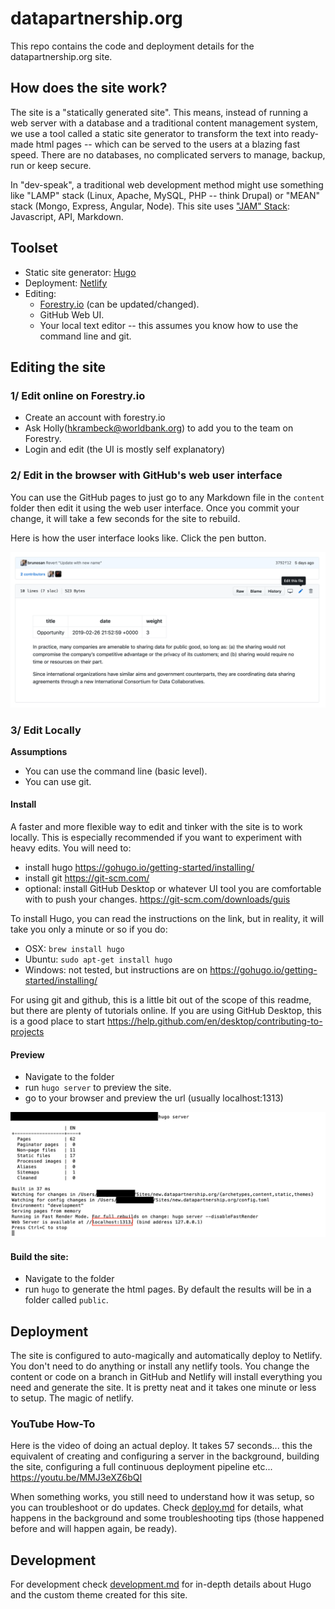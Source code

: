 # datapartnership.org

This repo contains the code and deployment details for the datapartnership.org site.

## How does the site work?

The site is a "statically generated site". This means, instead of running a web server with a database and a traditional content management system, we use a tool called a static site generator to transform the text into ready-made html pages -- which can be served to the users at a blazing fast speed. There are no databases, no complicated servers to manage, backup, run or keep secure.

In "dev-speak", a traditional web development method might use something like "LAMP" stack (Linux, Apache, MySQL, PHP -- think Drupal) or "MEAN" stack (Mongo, Express, Angular, Node). This site uses ["JAM" Stack]( https://jamstack.org/): Javascript, API, Markdown.

## Toolset
- Static site generator: [Hugo](https://gohugo.io/)
- Deployment: [Netlify](https://www.netlify.com/)
- Editing:
  - [Forestry.io](https://forestry.io/) (can be updated/changed).
  - GitHub Web UI.
  - Your local text editor -- this assumes you know how to use the command line and git.

## Editing the site

### 1/ Edit online on Forestry.io
- Create an account with forestry.io
- Ask Holly(hkrambeck@worldbank.org) to add you to the team on Forestry.
- Login and edit (the UI is mostly self explanatory)

### 2/ Edit in the browser with GitHub's web user interface

You can use the GitHub pages to just go to any Markdown file in the `content` folder then edit it using the web user interface. Once you commit your change, it will take a few seconds for the site to rebuild.

Here is how the user interface looks like. Click the pen button.

![edit file](./docs/img/edit-file.png)

### 3/ Edit Locally

**Assumptions**
- You can use the command line (basic level).
- You can use git.

#### Install
A faster and more flexible way to edit and tinker with the site is to work locally. This is especially recommended if you want to experiment with heavy edits. You will need to:

- install hugo https://gohugo.io/getting-started/installing/
- install git https://git-scm.com/
- optional: install GitHub Desktop or whatever UI tool you are comfortable with to push your changes. https://git-scm.com/downloads/guis

To install Hugo, you can read the instructions on the link, but in reality, it will take you only a minute or so if you do:

- OSX: `brew install hugo`  
- Ubuntu: `sudo apt-get install hugo`
- Windows: not tested, but instructions are on https://gohugo.io/getting-started/installing/

For using git and github, this is a little bit out of the scope of this readme, but there are plenty of tutorials online.
If you are using GitHub Desktop, this is a good place to start https://help.github.com/en/desktop/contributing-to-projects

#### Preview

- Navigate to the folder
- run `hugo server` to preview the site.
- go to your browser and preview the url (usually localhost:1313)

![local-preview](./docs/img/local-preview.png)

#### Build the site:
- Navigate to the folder
- run `hugo` to generate the html pages. By default the results will be in a folder called `public`.

## Deployment

The site is configured to auto-magically and automatically deploy to Netlify. You don't need to do anything or install any netlify tools. You change the content or code on a branch in GitHub and Netlify will install everything you need and generate the site. It is pretty neat and it takes one minute or less to setup. The magic of netlify.

### YouTube How-To
Here is the video of doing an actual deploy. It takes 57 seconds... this the equivalent of creating and configuring a server in the background, building the site, configuring a full continuous deployment pipeline etc...  
https://youtu.be/MMJ3eXZ6bQI

When something works, you still need to understand how it was setup, so you can troubleshoot or do updates. Check [deploy.md](./deploy.md) for details, what happens in the background and some troubleshooting tips (those happened before and will happen again, be ready).

## Development

For development check [development.md](development.md) for in-depth details about Hugo and the custom theme created for this site.
